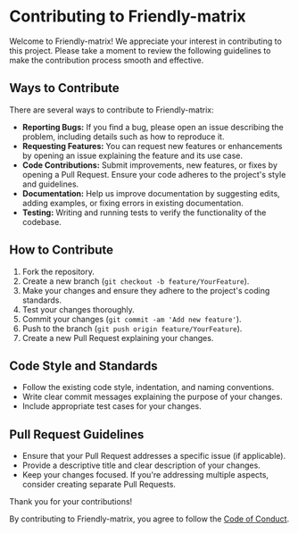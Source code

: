 <!--
SPDX-FileCopyrightText: 2023 Antholife

SPDX-License-Identifier: MIT
-->

# Contributing to Friendly-matrix

Welcome to Friendly-matrix! We appreciate your interest in contributing to this project. Please take a moment to review the following guidelines to make the contribution process smooth and effective.

## Ways to Contribute

There are several ways to contribute to Friendly-matrix:

- **Reporting Bugs:** If you find a bug, please open an issue describing the problem, including details such as how to reproduce it.
- **Requesting Features:** You can request new features or enhancements by opening an issue explaining the feature and its use case.
- **Code Contributions:** Submit improvements, new features, or fixes by opening a Pull Request. Ensure your code adheres to the project's style and guidelines.
- **Documentation:** Help us improve documentation by suggesting edits, adding examples, or fixing errors in existing documentation.
- **Testing:** Writing and running tests to verify the functionality of the codebase.

## How to Contribute

1. Fork the repository.
2. Create a new branch (`git checkout -b feature/YourFeature`).
3. Make your changes and ensure they adhere to the project's coding standards.
4. Test your changes thoroughly.
5. Commit your changes (`git commit -am 'Add new feature'`).
6. Push to the branch (`git push origin feature/YourFeature`).
7. Create a new Pull Request explaining your changes.

## Code Style and Standards

- Follow the existing code style, indentation, and naming conventions.
- Write clear commit messages explaining the purpose of your changes.
- Include appropriate test cases for your changes.

## Pull Request Guidelines

- Ensure that your Pull Request addresses a specific issue (if applicable).
- Provide a descriptive title and clear description of your changes.
- Keep your changes focused. If you're addressing multiple aspects, consider creating separate Pull Requests.

Thank you for your contributions!

By contributing to Friendly-matrix, you agree to follow the [Code of Conduct](CODE_OF_CONDUCT.md).

